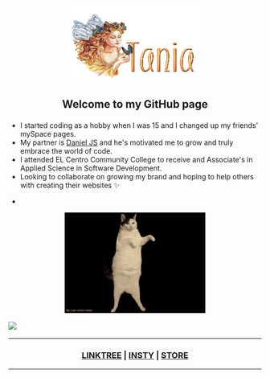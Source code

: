 <p align="center">
  <img width="280" height="150" src="name-graphics-tania-882855.gif">
</p>

## <p align="center"> Welcome to my GitHub page ##
- I started coding as a hobby when I was 15 and I changed up my friends' mySpace pages.
- My partner is [Daniel JS](danieljs.io) and he's motivated me to grow and truly embrace the world of code.
- I attended EL Centro Community College to receive and Associate's in Applied Science in Software Development.
- Looking to collaborate on growing my brand and hoping to help others with creating their websites ✨ </p>
- 
<p align="center"> <img src="./cat-wink.gif" width="280" height="200"> </p>

<a href="mailto:ttorresbiz@gmail.com?"> <img src="https://img.shields.io/badge/gmail-%23DD0031.svg?&style=for-the-badge&logo=gmail&logoColor=white"/></a> 

-----------------------
### <p align="center"> [LINKTREE](https://linktr.ee/helloitstania) | [INSTY](https://instagram.com/myfriendtania) | [STORE](https://feelyclub.com) </p> ### 
-----------------------



<!----------------------------------------- COMMENTED OUT ITEMS ------------------------------------->

<!---
myfriendtania/myfriendtania is a ✨ special ✨ repository because its my `README.md` (this file) appears on your GitHub profile.
You can click the Preview link to take a look at your changes.
--->
